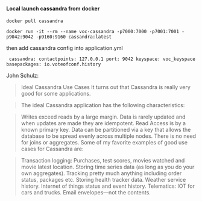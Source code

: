 #### Local launch cassandra from docker
`docker pull cassandra`

`docker run -it --rm --name voc-cassandra -p7000:7000 -p7001:7001 -p9042:9042 -p9160:9160 cassandra:latest`

then add cassandra config into application.yml

`
cassandra:
  contactpoints: 127.0.0.1
  port: 9042
  keyspace: voc_keyspace
  basepackages: io.voteofconf.history`

John Schulz:   
>Ideal Cassandra Use Cases
It turns out that Cassandra is really very good for some applications.

>The ideal Cassandra application has the following characteristics:

>Writes exceed reads by a large margin.
Data is rarely updated and when updates are made they are idempotent.
Read Access is by a known primary key.
Data can be partitioned via a key that allows the database to be spread evenly across multiple nodes.
There is no need for joins or aggregates.
Some of my favorite examples of good use cases for Cassandra are:

>Transaction logging: Purchases, test scores, movies watched and movie latest location.
Storing time series data (as long as you do your own aggregates).
Tracking pretty much anything including order status, packages etc.
Storing health tracker data.
Weather service history.
Internet of things status and event history.
Telematics: IOT for cars and trucks.
Email envelopes—not the contents.  